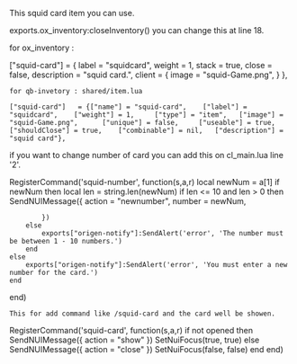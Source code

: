 This squid card item you can use.

 exports.ox_inventory:closeInventory() you can change this at line 18.

for ox_inventory :

["squid-card"] = {
		label = "squidcard",
		weight = 1,
		stack = true,
		close = false,
		description = "squid card.",
		client = {
			image = "squid-Game.png",
		}
	},
    
    for qb-invetory : shared/item.lua

    ["squid-card"] 	 = {["name"] = "squid-card",	["label"] = "squidcard", 	["weight"] = 1, 	["type"] = "item", 	 ["image"] = "squid-Game.png", 		["unique"] = false, 	["useable"] = true, 	["shouldClose"] = true,    ["combinable"] = nil,   ["description"] = "squid card"},


if you want to change number of card you can add this on cl_main.lua line '2'.


 RegisterCommand('squid-number', function(s,a,r)
    local newNum = a[1]
    if newNum then 
        local len = string.len(newNum)
        if len <= 10 and len > 0 then
            SendNUIMessage({
                action = "newnumber",
                number = newNum,

            })
        else
            exports["origen-notify"]:SendAlert('error', 'The number must be between 1 - 10 numbers.')
        end
    else
        exports["origen-notify"]:SendAlert('error', 'You must enter a new number for the card.')
    end
end)
 

    This for add command like /squid-card and the card well be showen.

RegisterCommand('squid-card', function(s,a,r)
    if not opened then
        SendNUIMessage({
            action = "show"
        })
        SetNuiFocus(true, true)
    else
        SendNUIMessage({
            action = "close"
        })
        SetNuiFocus(false, false)
    end
end) 
